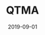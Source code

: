 ---
title: QTMA
eventType: ec
date: 2019-09-01
image: studii
thumbnail: qtma
blurb: QTMA is a club at Queen's where three product teams develop a software application throughout the school year. This year I am working on one of those teams to build a web application for collaborative note taking.
---